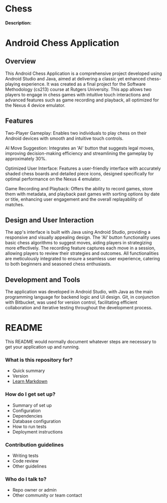 # Chess
#### Description:
# Android Chess Application

## Overview

This Android Chess Application is a comprehensive project developed using Android Studio and Java, aimed at delivering a classic yet enhanced chess-playing experience. It was created as a final project for the Software Methodology (cs213) course at Rutgers University. This app allows two players to engage in chess games with intuitive touch interactions and advanced features such as game recording and playback, all optimized for the Nexus 4 device emulator.

## Features
Two-Player Gameplay: Enables two individuals to play chess on their Android devices with smooth and intuitive touch controls.

AI Move Suggestion: Integrates an 'AI' button that suggests legal moves, improving decision-making efficiency and streamlining the gameplay by approximately 30%.

Optimized User Interface: Features a user-friendly interface with accurately shaded chess boards and detailed piece icons, designed specifically for optimal performance on the Nexus 4 emulator.

Game Recording and Playback: Offers the ability to record games, store them with metadata, and playback past games with sorting options by date or title, enhancing user engagement and the overall replayability of matches.

## Design and User Interaction

The app's interface is built with Java using Android Studio, providing a responsive and visually appealing design. The 'AI' button functionality uses basic chess algorithms to suggest moves, aiding players in strategizing more effectively. The recording feature captures each move in a session, allowing players to review their strategies and outcomes. All functionalities are meticulously integrated to ensure a seamless user experience, catering to both beginners and seasoned chess enthusiasts.

## Development and Tools

The application was developed in Android Studio, with Java as the main programming language for backend logic and UI design. Git, in conjunction with Bitbucket, was used for version control, facilitating efficient collaboration and iterative testing throughout the development process.

# README #

This README would normally document whatever steps are necessary to get your application up and running.

### What is this repository for? ###

* Quick summary
* Version
* [Learn Markdown](https://bitbucket.org/tutorials/markdowndemo)

### How do I get set up? ###

* Summary of set up
* Configuration
* Dependencies
* Database configuration
* How to run tests
* Deployment instructions

### Contribution guidelines ###

* Writing tests
* Code review
* Other guidelines

### Who do I talk to? ###

* Repo owner or admin
* Other community or team contact